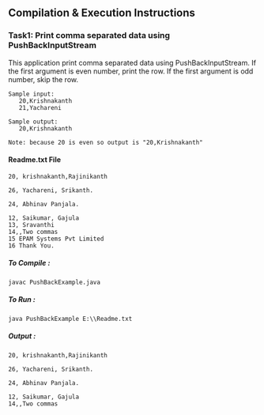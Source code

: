 ## Compilation & Execution Instructions
### Task1: Print comma separated data using PushBackInputStream
 This application print comma separated data using PushBackInputStream. If the first argument is even number, print the row. If the first argument is odd number, skip the row.
 ```
 Sample input: 
 	20,Krishnakanth
 	21,Yachareni
 	
 Sample output:
 	20,Krishnakanth
```
```
Note: because 20 is even so output is "20,Krishnakanth"
```
#### Readme.txt File
```
20, krishnakanth,Rajinikanth

26, Yachareni, Srikanth.

24, Abhinav Panjala.

12, Saikumar, Gajula
13, Sravanthi
14,,Two commas
15 EPAM Systems Pvt Limited
16 Thank You.
```
##### To Compile :  
``` javac PushBackExample.java ```
##### To Run :
``` java PushBackExample E:\\Readme.txt ```
##### Output :
```
20, krishnakanth,Rajinikanth

26, Yachareni, Srikanth.

24, Abhinav Panjala.

12, Saikumar, Gajula
14,,Two commas
```